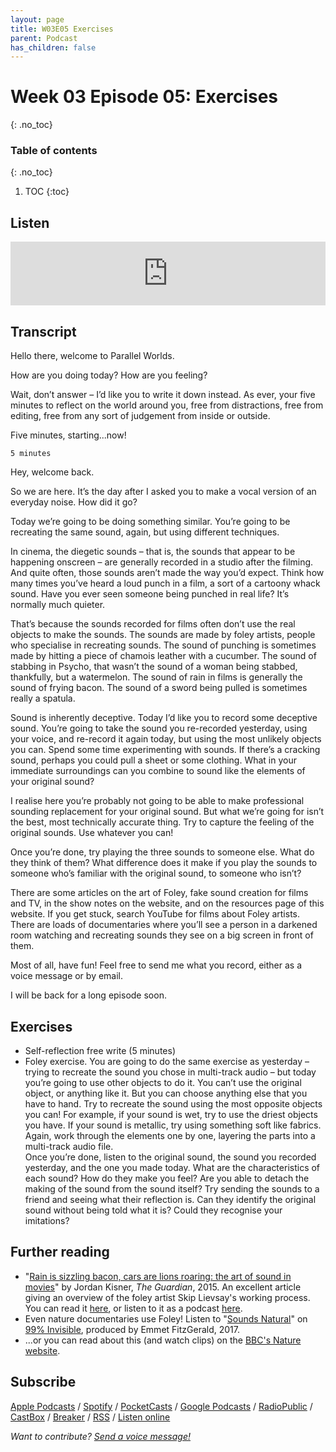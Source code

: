 ```yaml
---
layout: page
title: W03E05 Exercises
parent: Podcast
has_children: false
---
```



# Week 03 Episode 05: Exercises
{: .no_toc}

### Table of contents
{: .no_toc}

1. TOC
{:toc}


## Listen

<iframe src="https://anchor.fm/olliepalmer/embed/episodes/Week-3-Episode-5-Exercises-ecpgir" height="102px" width="100%" frameborder="0" scrolling="no"></iframe>

## Transcript

Hello there, welcome to Parallel Worlds.

How are you doing today? How are you feeling?

Wait, don’t answer – I’d like you to write it down instead. As ever, your five minutes to reflect on the world around you, free from distractions, free from editing, free from any sort of judgement from inside or outside.

Five minutes, starting...now!

```
5 minutes
```

Hey, welcome back.

So we are here. It’s the day after I asked you to make a vocal version of an everyday noise. How did it go?

Today we’re going to be doing something similar. You’re going to be recreating the same sound, again, but using different techniques.

In cinema, the diegetic sounds – that is, the sounds that appear to be happening onscreen – are generally recorded in a studio after the filming. And quite often, those sounds aren’t made the way you’d expect. Think how many times you’ve heard a loud punch in a film, a sort of a cartoony whack sound. Have you ever seen someone being punched in real life? It’s normally much quieter.

That’s because the sounds recorded for films often don’t use the real objects to make the sounds. The sounds are made by foley artists, people who specialise in recreating sounds. The sound of punching is sometimes made by hitting a piece of chamois leather with a cucumber. The sound of stabbing in Psycho, that wasn’t the sound of a woman being stabbed, thankfully, but a watermelon. The sound of rain in films is generally the sound of frying bacon. The sound of a sword being pulled is sometimes really a spatula.

Sound is inherently deceptive. Today I’d like you to record some deceptive sound. You’re going to take the sound you re-recorded yesterday, using your voice, and re-record it again today, but using the most unlikely objects you can. Spend some time experimenting with sounds. If there’s a cracking sound, perhaps you could pull a sheet or some clothing. What in your immediate surroundings can you combine to sound like the elements of your original sound?


I realise here you’re probably not going to be able to make professional sounding replacement for your original sound. But what we’re going for isn’t the best, most technically accurate thing. Try to capture the feeling of the original sounds. Use whatever you can!

Once you’re done, try playing the three sounds to someone else. What do they think of them? What difference does it make if you play the sounds to someone who’s familiar with the original sound, to someone who isn’t?

There are some articles on the art of Foley, fake sound creation for films and TV, in the show notes on the website, and on the resources page of this website. If you get stuck, search YouTube for films about Foley artists. There are loads of documentaries where you’ll see a person in a darkened room watching and recreating sounds they see on a big screen in front of them.

Most of all, have fun! Feel free to send me what you record, either as a voice message or by email.

I will be back for a long episode soon.


## Exercises

- Self-reflection free write (5 minutes)
- Foley exercise. You are going to do the same exercise as yesterday – trying to recreate the sound you chose in multi-track audio – but today you’re going to use other objects to do it. You can’t use the original object, or anything like it. But you can choose anything else that you have to hand. Try to recreate the sound using the most opposite objects you can! For example, if your sound is wet, try to use the driest objects you have. If your sound is metallic, try using something soft like fabrics. Again, work through the elements one by one, layering the parts into a multi-track audio file.  
Once you’re done, listen to the original sound, the sound you recorded yesterday, and the one you made today. What are the characteristics of each sound? How do they make you feel? Are you able to detach the making of the sound from the sound itself? Try sending the sounds to a friend and seeing what their reflection is. Can they identify the original sound without being told what it is? Could they recognise your imitations?

## Further reading

- "[Rain is sizzling bacon, cars are lions roaring: the art of sound in movies](https://www.theguardian.com/film/2015/jul/22/rain-is-sizzling-bacon-cars-lions-roaring-art-of-sound-in-movies)" by Jordan Kisner, _The Guardian_, 2015. An excellent article giving an overview of the foley artist Skip Lievsay's working process. You can read it [here](https://www.theguardian.com/film/2015/jul/22/rain-is-sizzling-bacon-cars-lions-roaring-art-of-sound-in-movies), or listen to it as a podcast [here](https://www.theguardian.com/news/audio/2015/aug/07/coenbrothers-martinscorsese).
- Even nature documentaries use Foley! Listen to "[Sounds Natural](https://99percentinvisible.org/episode/sounds-natural/)" on [99% Invisible](https://99pi.org), produced by Emmet FitzGerald, 2017.
- ...or you can read about this (and watch clips) on the [BBC's Nature website](http://www.bbc.com/earth/story/20160314-sounds-of-nature-for-wildlife-films).


## Subscribe

[Apple Podcasts](https://podcasts.apple.com/gb/podcast/parallel-worlds/id1504529134) / [Spotify](https://open.spotify.com/show/3L3RhKaoqQZoU9fIcLuZjz) / [PocketCasts](https://pca.st/ha20534r) / [Google Podcasts](https://www.google.com/podcasts?feed=aHR0cHM6Ly9hbmNob3IuZm0vcy8xODg0YjAwOC9wb2RjYXN0L3Jzcw%3D%3D) / [RadioPublic](https://radiopublic.com/parallel-worlds-WzVy1K) / [CastBox](https://castbox.fm/channel/id2710471?utm_source=podcaster&utm_medium=dlink&utm_campaign=c_2710471&utm_content=Parallel%20Worlds-CastBox_FM) / [Breaker](https://www.breaker.audio/parallel-worlds) / [RSS](https://anchor.fm/s/1884b008/podcast/rss) / [Listen online](https://anchor.fm/olliepalmer)

_Want to contribute? [Send a voice message!](https://anchor.fm/olliepalmer/message)_
